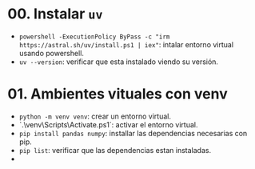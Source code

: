 # 00. Instalar `uv`
- `powershell -ExecutionPolicy ByPass -c "irm https://astral.sh/uv/install.ps1 | iex"`: intalar entorno virtual usando powershell.
- `uv --version`: verificar que esta instalado viendo su versión.



# 01. Ambientes vituales con venv

- `python -m venv venv`: crear un entorno virtual.
- `.\venv\Scripts\Activate.ps1´: activar el entorno virtual.
- `pip install pandas numpy`: installar las dependencias necesarias con pip.
- `pip list`: verificar que las dependencias estan instaladas.
- 

